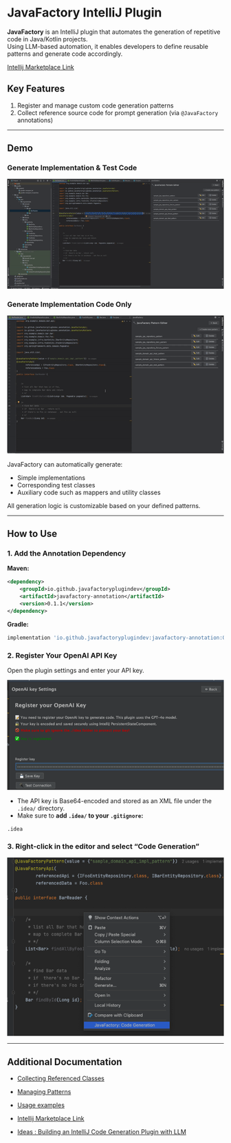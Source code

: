 # JavaFactory IntelliJ Plugin

**JavaFactory** is an IntelliJ plugin that automates the generation of repetitive code in Java/Kotlin projects.  
Using LLM-based automation, it enables developers to define reusable patterns and generate code accordingly.


[Intellij Marketplace  Link](https://plugins.jetbrains.com/plugin/27246-javafactory)

## Key Features

1. Register and manage custom code generation patterns
2. Collect reference source code for prompt generation (via `@JavaFactory` annotations)

---

## Demo

### Generate Implementation & Test Code
![image](docs/example_gif1.gif)

### Generate Implementation Code Only
![image](docs/example_gif2.gif)

JavaFactory can automatically generate:

- Simple implementations
- Corresponding test classes
- Auxiliary code such as mappers and utility classes

All generation logic is customizable based on your defined patterns.

---

## How to Use

### 1. Add the Annotation Dependency

**Maven:**
```xml
<dependency>
    <groupId>io.github.javafactoryplugindev</groupId>
    <artifactId>javafactory-annotation</artifactId>
    <version>0.1.1</version>
</dependency>
```

**Gradle:**
```groovy
implementation 'io.github.javafactoryplugindev:javafactory-annotation:0.1.1'
```

### 2. Register Your OpenAI API Key

Open the plugin settings and enter your API key.

![image](docs/openAi_key_input.png)

- The API key is Base64-encoded and stored as an XML file under the `.idea/` directory.
- Make sure to **add `.idea/` to your `.gitignore`:**

```
.idea
```

### 3. Right-click in the editor and select **“Code Generation”**

![image](docs/generation_btn.png)

---

## Additional Documentation

- [Collecting Referenced Classes](https://github.com/JavaFactoryPluginDev/javafactory-plugin/blob/master/docs/crawl_java_files.md)
- [Managing Patterns](https://github.com/JavaFactoryPluginDev/javafactory-plugin/blob/master/docs/patterns.md)
- [Usage examples](https://github.com/JavaFactoryPluginDev/javafactory-plugin/blob/master/docs/usage_example.md)


- [Intellij Marketplace  Link](https://plugins.jetbrains.com/plugin/27246-javafactory)
- [Ideas : Building an IntelliJ Code Generation Plugin with LLM](https://github.com/JavaFactoryPluginDev/javafactory-plugin/blob/master/docs/hackerNews/introduce.md)

